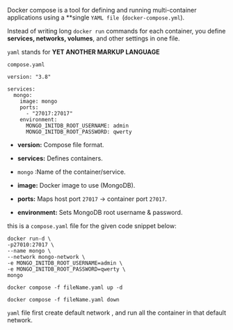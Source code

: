 Docker compose is a tool for defining and running multi-container applications using a **single `YAML file `(`docker-compose.yml`).

Instead of writing long `docker run` commands for each container, you define **services, networks, volumes**, and other settings in one file.

`yaml`  stands for **YET ANOTHER MARKUP LANGUAGE**

`compose.yaml`
```
version: "3.8"

services:
  mongo:
    image: mongo
    ports:
      - "27017:27017"
    environment:
      MONGO_INITDB_ROOT_USERNAME: admin
      MONGO_INITDB_ROOT_PASSWORD: qwerty

```
- **version:** Compose file format.
    
- **services:** Defines containers.
    
- `mongo` :Name of the container/service.
    
- **image:** Docker image to use (MongoDB).
    
- **ports:** Maps host port `27017` → container port `27017`.
    
- **environment:** Sets MongoDB root username & password.

this  is  a `compose.yaml` file for the given code snippet below:

```
docker run-d \
-p27010:27017 \
--name mongo \
--network mongo-network \
-e MONGO_INITDB_ROOT_USERNAME=admin \
-e MONGO_INITDB_ROOT_PASSWORD=qwerty \
mongo
```

```
docker compose -f fileName.yaml up -d
```

```
docker compose -f fileName.yaml down
```

`yaml` file first create default network , and run all the container in that default network.
